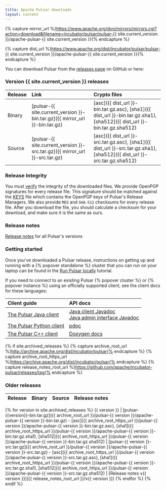 ```yaml
---
title: Apache Pulsar downloads
layout: content
---
```


<!--

    Licensed to the Apache Software Foundation (ASF) under one
    or more contributor license agreements.  See the NOTICE file
    distributed with this work for additional information
    regarding copyright ownership.  The ASF licenses this file
    to you under the Apache License, Version 2.0 (the
    "License"); you may not use this file except in compliance
    with the License.  You may obtain a copy of the License at

      http://www.apache.org/licenses/LICENSE-2.0

    Unless required by applicable law or agreed to in writing,
    software distributed under the License is distributed on an
    "AS IS" BASIS, WITHOUT WARRANTIES OR CONDITIONS OF ANY
    KIND, either express or implied.  See the License for the
    specific language governing permissions and limitations
    under the License.

-->

{% capture mirror_url %}https://www.apache.org/dyn/mirrors/mirrors.cgi?action=download&filename=incubator/pulsar/pulsar-{{ site.current_version }}/apache-pulsar-{{ site.current_version }}{% endcapture %}

{% capture dist_url %}https://www.apache.org/dist/incubator/pulsar/pulsar-{{ site.current_version }}/apache-pulsar-{{ site.current_version }}{% endcapture %}

You can download Pulsar from the [releases page](https://github.com/apache/incubator-pulsar/releases) on GitHub or here:

### Version {{ site.current_version }} releases

Release | Link | Crypto files
:-------|:-----|:------------
Binary | [pulsar-{{ site.current_version }}-bin.tar.gz]({{ mirror_url }}-bin.tar.gz) | [asc]({{ dist_url }}-bin.tar.gz.asc), [sha1]({{ dist_url }}-bin.tar.gz.sha1), [sha512]({{ dist_url }}-bin.tar.gz.sha512)
Source | [pulsar-{{ site.current_version }}-src.tar.gz]({{ mirror_url }}-src.tar.gz) | [asc]({{ dist_url }}-src.tar.gz.asc), [sha1]({{ dist_url }}-src.tar.gz.sha1), [sha512]({{ dist_url }}-src.tar.gz.sha512)

### Release Integrity

You must [verify](https://www.apache.org/info/verification.html) the integrity of the downloaded files.
We provide OpenPGP signatures for every release file. This signature should be matched against the
[KEYS](https://www.apache.org/dist/incubator/pulsar/KEYS) file which contains the OpenPGP keys of
Pulsar's Release Managers. We also provide `MD5` and `SHA-512` checksums for every release file.
After you download the file, you should calculate a checksum for your download, and make sure it is
the same as ours.

### Release notes

[Release notes](../release-notes) for all Pulsar's versions

### Getting started

Once you've downloaded a Pulsar release, instructions on getting up and running with a {% popover standalone %} cluster that you can run on your laptop can be found in the [Run Pulsar locally](/docs/latest/getting-started/LocalCluster) tutorial.

If you need to connect to an existing Pulsar {% popover cluster %} or {% popover instance %} using an officially supported client, see the client docs for these languages:

Client guide | API docs
:------------|:--------
[The Pulsar Java client](../docs/latest/clients/Java) | [Java client Javadoc](../api/client)<br />[Java admin interface Javadoc](../api/admin)
[The Pulsar Python client](../docs/latest/clients/Python) | [pdoc](../api/python)
[The Pulsar C++ client](../docs/latest/clients/Cpp) | [Doxygen docs](../api/cpp)


{% if site.archived_releases %}
{% capture archive_root_url %}http://archive.apache.org/dist/incubator/pulsar{% endcapture %}
{% capture archive_root_https_url %}https://archive.apache.org/dist/incubator/pulsar{% endcapture %}
{% capture release_notes_root_url %}https://github.com/apache/incubator-pulsar/releases/tag{% endcapture %}

### Older releases

Release | Binary | Source | Release notes
:-------|:---------|:-------------|:-------------
{% for version in site.archived_releases
%} {{ version }} | [pulsar-{{version}}-bin.tar.gz]({{ archive_root_url }}/pulsar-{{ version }}/apache-pulsar-{{ version }}-bin.tar.gz) - [asc]({{ archive_root_https_url }}/pulsar-{{ version }}/apache-pulsar-{{ version }}-bin.tar.gz.asc), [sha1]({{ archive_root_https_url }}/pulsar-{{ version }}/apache-pulsar-{{ version }}-bin.tar.gz.sha1), [sha512]({{ archive_root_https_url }}/pulsar-{{ version }}/apache-pulsar-{{ version }}-bin.tar.gz.sha512) | [pulsar-{{ version }}-src.tar.gz]({{ archive_root_url }}/pulsar-{{ version }}/apache-pulsar-{{ version }}-src.tar.gz) - [asc]({{ archive_root_https_url }}/pulsar-{{ version }}/apache-pulsar-{{ version }}-src.tar.gz.asc), [sha1]({{ archive_root_https_url }}/pulsar-{{ version }}/apache-pulsar-{{ version }}-src.tar.gz.sha1), [sha512]({{ archive_root_https_url }}/pulsar-{{ version }}/apache-pulsar-{{ version }}-src.tar.gz.sha512) | [Release notes v{{ version }}]({{ release_notes_root_url }}/v{{ version }})
{% endfor %}
{% endif %}
